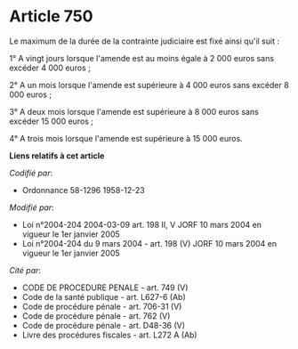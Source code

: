 # Article 750

Le maximum de la durée de la contrainte judiciaire est fixé ainsi qu'il suit :

1° A vingt jours lorsque l'amende est au moins égale à 2 000 euros sans excéder 4 000 euros ;

2° A un mois lorsque l'amende est supérieure à 4 000 euros sans excéder 8 000 euros ;

3° A deux mois lorsque l'amende est supérieure à 8 000 euros sans excéder 15 000 euros ;

4° A trois mois lorsque l'amende est supérieure à 15 000 euros.

**Liens relatifs à cet article**

_Codifié par_:

  - Ordonnance 58-1296 1958-12-23

_Modifié par_:

  - Loi n°2004-204 2004-03-09 art. 198 II, V JORF 10 mars 2004 en vigueur le 1er janvier 2005
  - Loi n°2004-204 du 9 mars 2004 - art. 198 (V) JORF 10 mars 2004 en vigueur le 1er janvier 2005

_Cité par_:

  - CODE DE PROCEDURE PENALE - art. 749 (V)
  - Code de la santé publique - art. L627-6 (Ab)
  - Code de procédure pénale - art. 706-31 (V)
  - Code de procédure pénale - art. 762 (V)
  - Code de procédure pénale - art. D48-36 (V)
  - Livre des procédures fiscales - art. L272 A (Ab)
